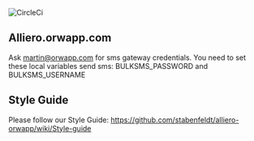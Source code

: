 ![CircleCi](https://circleci.com/gh/stabenfeldt/alliero-orwapp.png?circle-token=33b26842e62a1537d5582f72c7c718eea9a5bfc6)
## Alliero.orwapp.com

Ask martin@orwapp.com for sms gateway credentials. 
You need to set these local variables send sms:
BULKSMS_PASSWORD and BULKSMS_USERNAME


## Style Guide
Please follow our Style Guide: https://github.com/stabenfeldt/alliero-orwapp/wiki/Style-guide

